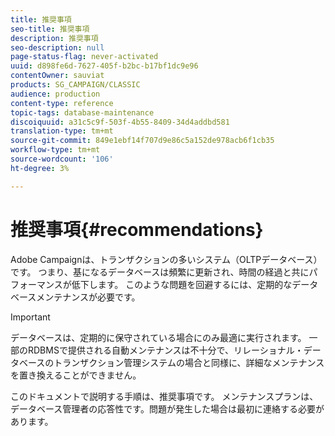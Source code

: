```yaml
---
title: 推奨事項
seo-title: 推奨事項
description: 推奨事項
seo-description: null
page-status-flag: never-activated
uuid: d898fe6d-7627-405f-b2bc-b17bf1dc9e96
contentOwner: sauviat
products: SG_CAMPAIGN/CLASSIC
audience: production
content-type: reference
topic-tags: database-maintenance
discoiquuid: a31c5c9f-503f-4b55-8409-34d4addbd581
translation-type: tm+mt
source-git-commit: 849e1ebf14f707d9e86c5a152de978acb6f1cb35
workflow-type: tm+mt
source-wordcount: '106'
ht-degree: 3%

---
```



# 推奨事項{#recommendations}

Adobe Campaignは、トランザクションの多いシステム（OLTPデータベース）です。 つまり、基になるデータベースは頻繁に更新され、時間の経過と共にパフォーマンスが低下します。 このような問題を回避するには、定期的なデータベースメンテナンスが必要です。

>[!IMPORTANT]
>
>データベースは、定期的に保守されている場合にのみ最適に実行されます。 一部のRDBMSで提供される自動メンテナンスは不十分で、リレーショナル・データベースのトランザクション管理システムの場合と同様に、詳細なメンテナンスを置き換えることができません。
>  
>このドキュメントで説明する手順は、推奨事項です。 メンテナンスプランは、データベース管理者の応答性です。問題が発生した場合は最初に連絡する必要があります。
